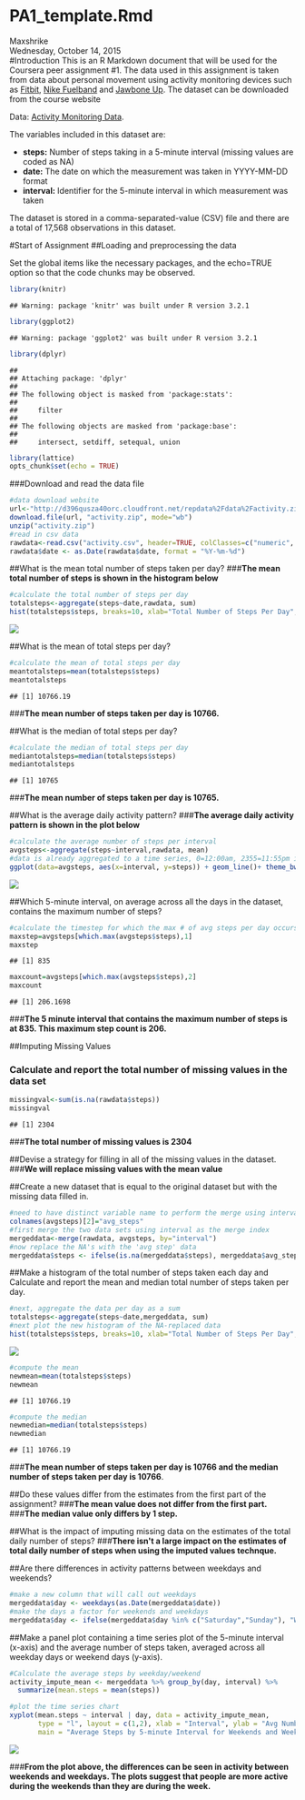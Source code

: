 # PA1_template.Rmd
Maxshrike  
Wednesday, October 14, 2015  
#Introduction
This is an R Markdown document that will be used for the Coursera peer assignment #1.  The data used in this assignment is taken from data about personal movement using activity monitoring devices such as [Fitbit](http://www.fitbit.com/), [Nike Fuelband](http://www.nike.com/us/en_us/c/nikeplus-fuel) and [Jawbone Up](https://jawbone.com/up). The dataset can be downloaded from the course website

Data: [Activity Monitoring Data](https://d396qusza40orc.cloudfront.net/repdata%2Fdata%2Factivity.zip).

The variables included in this dataset are:

- **steps:** Number of steps taking in a 5-minute interval (missing values are coded as NA) 
- **date:** The date on which the measurement was taken in YYYY-MM-DD format
- **interval:** Identifier for the 5-minute interval in which measurement was taken

The dataset is stored in a comma-separated-value (CSV) file and there are a total of 17,568 observations in this dataset.

#Start of Assignment
##Loading and preprocessing the data

Set the global items like the necessary packages, and the echo=TRUE option so that the code chunks may be observed.

```r
library(knitr)
```

```
## Warning: package 'knitr' was built under R version 3.2.1
```

```r
library(ggplot2)
```

```
## Warning: package 'ggplot2' was built under R version 3.2.1
```

```r
library(dplyr)
```

```
## 
## Attaching package: 'dplyr'
## 
## The following object is masked from 'package:stats':
## 
##     filter
## 
## The following objects are masked from 'package:base':
## 
##     intersect, setdiff, setequal, union
```

```r
library(lattice)
opts_chunk$set(echo = TRUE)
```

###Download and read the data file

```r
#data download website
url<-"http://d396qusza40orc.cloudfront.net/repdata%2Fdata%2Factivity.zip"
download.file(url, "activity.zip", mode="wb")
unzip("activity.zip")
#read in csv data
rawdata<-read.csv("activity.csv", header=TRUE, colClasses=c("numeric", "character", "numeric"))
rawdata$date <- as.Date(rawdata$date, format = "%Y-%m-%d")
```

##What is the mean total number of steps taken per day?
###**The mean total number of steps is shown in the histogram below**

```r
#calculate the total number of steps per day
totalsteps<-aggregate(steps~date,rawdata, sum)
hist(totalsteps$steps, breaks=10, xlab="Total Number of Steps Per Day", main="Histogram of total number of steps per day")
```

![](PA1_template_files/figure-html/unnamed-chunk-2-1.png) 

##What is the mean of total steps per day?

```r
#calculate the mean of total steps per day
meantotalsteps=mean(totalsteps$steps)
meantotalsteps
```

```
## [1] 10766.19
```
###**The mean number of steps taken per day is 10766.**

##What is the median of total steps per day?

```r
#calculate the median of total steps per day
mediantotalsteps=median(totalsteps$steps)
mediantotalsteps
```

```
## [1] 10765
```
###**The mean number of steps taken per day is 10765.**


##What is the average daily activity pattern?
###**The average daily activity pattern is shown in the plot below**

```r
#calculate the average number of steps per interval
avgsteps<-aggregate(steps~interval,rawdata, mean)
#data is already aggregated to a time series, 0=12:00am, 2355=11:55pm in 5 min increments
ggplot(data=avgsteps, aes(x=interval, y=steps)) + geom_line()+ theme_bw() + xlab("Clock Time") + ylab("Average number of Steps")
```

![](PA1_template_files/figure-html/unnamed-chunk-5-1.png) 

##Which 5-minute interval, on average across all the days in the dataset, contains the maximum number of steps?

```r
#calculate the timestep for which the max # of avg steps per day occurs
maxstep=avgsteps[which.max(avgsteps$steps),1]
maxstep
```

```
## [1] 835
```

```r
maxcount=avgsteps[which.max(avgsteps$steps),2]
maxcount
```

```
## [1] 206.1698
```
###**The 5 minute interval that contains the maximum number of steps is at 835. This maximum step count is 206.**


##Imputing Missing Values
### Calculate and report the total number of missing values in the data set

```r
missingval<-sum(is.na(rawdata$steps))
missingval
```

```
## [1] 2304
```
###**The total number of missing values is 2304**

##Devise a strategy for filling in all of the missing values in the dataset. 
###**We will replace missing values with the mean value**  

##Create a new dataset that is equal to the original dataset but with the missing data filled in.


```r
#need to have distinct variable name to perform the merge using interval as the index
colnames(avgsteps)[2]="avg_steps"
#first merge the two data sets using interval as the merge index
mergeddata<-merge(rawdata, avgsteps, by="interval")
#now replace the NA's with the 'avg step' data
mergeddata$steps <- ifelse(is.na(mergeddata$steps), mergeddata$avg_steps, mergeddata$steps)
```

##Make a histogram of the total number of steps taken each day and Calculate and report the mean and median total number of steps taken per day.



```r
#next, aggregate the data per day as a sum
totalsteps<-aggregate(steps~date,mergeddata, sum)
#next plot the new histogram of the NA-replaced data
hist(totalsteps$steps, breaks=10, xlab="Total Number of Steps Per Day", main="Histogram of total number of steps per day")
```

![](PA1_template_files/figure-html/unnamed-chunk-9-1.png) 

```r
#compute the mean
newmean=mean(totalsteps$steps)
newmean
```

```
## [1] 10766.19
```

```r
#compute the median
newmedian=median(totalsteps$steps)
newmedian
```

```
## [1] 10766.19
```
###**The mean number of steps taken per day is 10766 and the median number of steps taken per day is 10766**.

##Do these values differ from the estimates from the first part of the assignment? 
###**The mean value does not differ from the first part.**  
###**The median value only differs by 1 step.**

##What is the impact of imputing missing data on the estimates of the total daily number of steps?
###**There isn't a large impact on the estimates of total daily number of steps when using the imputed values technque.**

##Are there differences in activity patterns between weekdays and weekends?


```r
#make a new column that will call out weekdays
mergeddata$day <- weekdays(as.Date(mergeddata$date))
#make the days a factor for weekends and weekdays
mergeddata$day <- ifelse(mergeddata$day %in% c("Saturday","Sunday"), "Weekend","Weekday")
```

##Make a panel plot containing a time series plot of the 5-minute interval (x-axis) and the average number of steps taken, averaged across all weekday days or weekend days (y-axis).


```r
#Calculate the average steps by weekday/weekend
activity_impute_mean <- mergeddata %>% group_by(day, interval) %>% 
  summarize(mean.steps = mean(steps))

#plot the time series chart
xyplot(mean.steps ~ interval | day, data = activity_impute_mean, 
       type = "l", layout = c(1,2), xlab = "Interval", ylab = "Avg Number of Steps", 
       main = "Average Steps by 5-minute Interval for Weekends and Weekdays")
```

![](PA1_template_files/figure-html/unnamed-chunk-11-1.png) 


###**From the plot above, the differences can be seen in activity between weekends and weekdays.  The plots suggest that people are more active during the weekends than they are during the week.**
